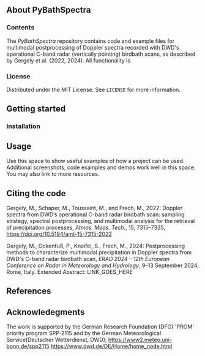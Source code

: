 ## About PyBathSpectra
### Contents
The *PyBathSpectra* repository contains code and example files for multimodal postprocessing of Doppler spectra recorded with DWD's operational C-band radar (vertically pointing) birdbath scans, as described by Gergely et al. (2022, 2024).
All functionality is 
### License
Distributed under the MIT License. See `LICENSE` for more information.
## Getting started
### Installation
## Usage
Use this space to show useful examples of how a project can be used. Additional screenshots, code examples and demos work well in this space. You may also link to more resources.
## Citing the code
Gergely, M., Schaper, M., Toussaint, M., and Frech, M., 2022: Doppler spectra from DWD’s operational C-band radar birdbath scan: sampling strategy, spectral postprocessing, and multimodal analysis for the retrieval of precipitation processes, *Atmos. Meas. Tech.*, 15, 7315–7335, https://doi.org/10.5194/amt-15-7315-2022

Gergely, M., Ockenfuß, P., Kneifel, S., Frech, M., 2024: Postprocessing methods to characterize multimodal precipitation in Doppler spectra from DWD's C-band radar birdbath scan, *ERAD 2024 – 12th European Conference on Radar in Meteorology and Hydrology*, 9–13 September 2024, Rome, Italy. Extended Abstract: LINK_GOES_HERE
## References
## Acknowledegments
The work is supported by the German Research Foundation (DFG) 'PROM' priority program SPP-2115 and by the German Meteorological Service(Deutscher Wetterdienst, DWD); https://www2.meteo.uni-bonn.de/spp2115  https://www.dwd.de/DE/Home/home_node.html

